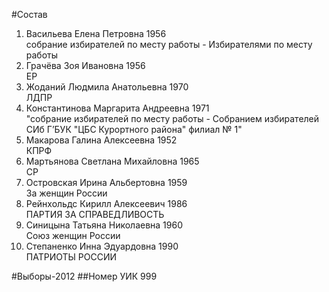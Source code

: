 #Состав
1. Васильева Елена Петровна 1956   
    собрание избирателей по месту работы - Избирателями по месту работы
2. Грачёва Зоя Ивановна 1956   
    ЕР
3. Жоданий Людмила Анатольевна 1970   
    ЛДПР
4. Константинова Маргарита Андреевна 1971   
    "собрание избирателей по месту работы - Собранием избирателей СИб Г’БУК "ЦБС Курортного района" филиал № 1"
5. Макарова Галина Алексеевна 1952   
    КПРФ
6. Мартьянова Светлана Михайловна 1965   
    СР
7. Островская Ирина Альбертовна 1959   
    За женщин России
8. Рейнхольдс Кирилл Алексеевич 1986   
    ПАРТИЯ ЗА СПРАВЕДЛИВОСТЬ
9. Синицына Татьяна Николаевна 1960   
    Союз женщин России
10. Степаненко Инна Эдуардовна 1990   
    ПАТРИОТЫ РОССИИ

#Выборы-2012
##Номер УИК
999